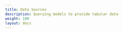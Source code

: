 ```yaml
---
title: Data Sources
description: Querying models to provide tabular data
weight: 100 
layout: docs
---
```


